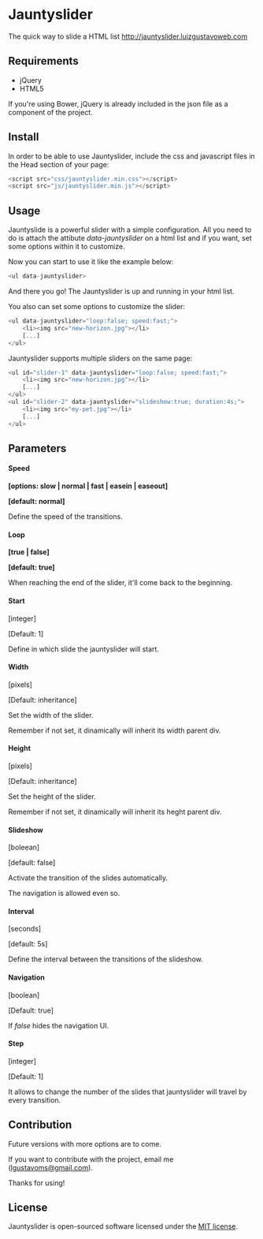 # Jauntyslider
The quick way to slide a HTML list http://jauntyslider.luizgustavoweb.com

## Requirements
- jQuery
- HTML5

If you're using Bower, jQuery is already included in the json file as a component of the project.

## Install
In order to be able to use Jauntyslider, include the css and javascript files in the Head section of your page:

```javascript
<script src="css/jauntyslider.min.css"></script>
<script src="js/jauntyslider.min.js"></script>
```

## Usage
Jauntyslide is a powerful slider with a simple configuration. All you need to do is attach the attibute <em>data-jauntyslider</em> on a html list and if you want, set some options within it to customize.

Now you can start to use it like the example below:

```javascript
<ul data-jauntyslider>
```

And there you go! The Jauntyslider is up and running in your html list.

You also can set some options to customize the slider:

```javascript
<ul data-jauntyslider="loop:false; speed:fast;">
	<li><img src="new-horizon.jpg"></li>
	[...]
</ul>
```

Jauntyslider supports multiple sliders on the same page:

```javascript
<ul id="slider-1" data-jauntyslider="loop:false; speed:fast;">
	<li><img src="new-horizon.jpg"></li>
	[...]
</ul>
<ul id="slider-2" data-jauntyslider="slideshow:true; duration:4s;">
	<li><img src="my-pet.jpg"></li>
	[...]
</ul>
```

## Parameters

#### Speed

**[options: slow | normal | fast | easein | easeout]**

**[default: normal]**

Define the speed of the transitions.

#### Loop

**[true | false]**

**[default: true]**

When reaching the end of the slider, it'll come back to the beginning.

#### Start
[integer]

[Default: 1]

Define in which slide the jauntyslider will start. 

#### Width
[pixels] 

[Default: inheritance]

Set the width of the slider. 

Remember if not set, it dinamically will inherit its width parent div.

#### Height
[pixels]

[Default: inheritance]

Set the height of the slider. 

Remember if not set, it dinamically will inherit its heght parent div.

#### Slideshow
[boleean]

[default: false]

Activate the transition of the slides automatically. 

The navigation is allowed even so.

#### Interval
[seconds]

[default: 5s]

Define the interval between the transitions of the slideshow.

#### Navigation
[boolean]

[Default: true]

If <em>false</em> hides the navigation UI.

#### Step
[integer]

[Default: 1]

It allows to change the number of the slides that jauntyslider will travel by every transition.

## Contribution
Future versions with more options are to come.

If you want to contribute with the project, email me ([lgustavoms@gmail.com](mailto:lgustavoms@gmail.com)).

Thanks for using!

## License
Jauntyslider is open-sourced software licensed under the [MIT license](http://opensource.org/licenses/MIT).
